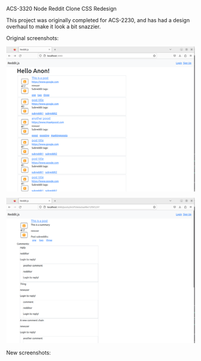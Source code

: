 ACS-3320 Node Reddit Clone CSS Redesign

This project was originally completed for ACS-2230, and has had a design overhaul to make it look a bit snazzier.

Original screenshots:

![Alt text](image.png)

![Alt text](image-1.png)

New screenshots:

